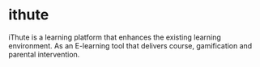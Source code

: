 # ithute
iThute is a learning platform that enhances the existing learning environment. As an E-learning tool that delivers course, gamification and parental intervention.
